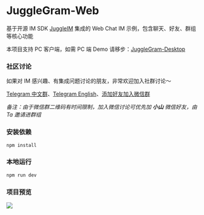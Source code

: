 # JuggleGram-Web

基于开源 IM SDK [JuggleIM](https://github.com/juggleim) 集成的 Web Chat IM  示例，包含聊天、好友、群组等核心功能

本项目支持 PC 客户端，如需 PC 端 Demo 请移步：[JuggleGram-Desktop](https://github.com/juggleim/jugglechat-desktop)

### 社区讨论

如果对 IM 感兴趣、有集成问题讨论的朋友，非常欢迎加入社群讨论～

[Telegram 中文群](https://t.me/juggleim_zh)、[Telegram English](https://t.me/juggleim_en)、[添加好友加入微信群](https://downloads.juggle.im/xiaoshan.jpg)

_备注：由于微信群二维码有时间限制，加入微信讨论可优先加 **小山** 微信好友，由 Ta 邀请进群组_


### 安装依赖

```sh
npm install
```

### 本地运行

```sh
npm run dev
```

### 项目预览

![](https://downloads.juggle.im/website/static/demo-web.png)